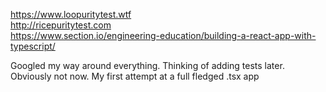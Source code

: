 https://www.loopuritytest.wtf   
http://ricepuritytest.com   
https://www.section.io/engineering-education/building-a-react-app-with-typescript/    

Googled my way around everything.
Thinking of adding tests later. Obviously not now.
My first attempt at a full fledged .tsx app